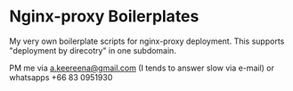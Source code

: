 # Nginx-proxy Boilerplates

My very own boilerplate scripts for nginx-proxy deployment.
This supports "deployment by direcotry" in one subdomain.

PM me via a.keereena@gmail.com (I tends to answer slow via e-mail) or whatsapps +66 83 0951930

